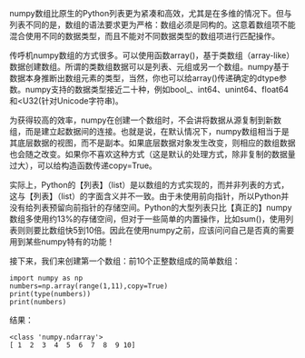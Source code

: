 numpy数组比原生的Python列表更为紧凑和高效，尤其是在多维的情况下。但与列表不同的是，数组的语法要求更为严格：数组必须是同构的。这意着数组项不能混合使用不同的数据类型，而且不能对不同数据类型的数组项进行匹配操作。

传呼机numpy数组的方式很多。可以使用函数array\(\)，基于类数组（array-like）数据创建数组。所谓的类数组数据可以是列表、元组或另一个数组。numpy基于数据本身推断出数组元素的类型，当然，你也可以给array\(\)传递确定的dtype参数。numpy支持的数据类型接近二十种，例如bool\_、int64、unint64、float64和&lt;U32\(针对Unicode字符串\)。

为获得较高的效率，numpy在创建一个数组时，不会讲将数据从源复制到新数组，而是建立起数据间的连接。也就是说，在默认情况下，numpy数组相当于是其底层数据的视图，而不是副本。如果底层数据对象发生改变，则相应的数组数据也会随之改变。如果你不喜欢这种方式（这是默认的处理方式，除非复制的数据量过大），可以给构造函数传递copy=True。

实际上，Python的【列表】（list）是以数组的方式实现的，而并非列表的方式，这与【列表】（list）的字面含义并不一致。由于未使用前向指针，所以Python并没有给列表预留向前指针的存储空间。Python的大型列表只比【真正的】numpy数组多使用约13%的存储空间，但对于一些简单的内置操作，比如sum\(\)，使用列表则则要比数组快5到10倍。因此在使用numpy之前，应该问问自己是否真的需要用到某些numpy特有的功能！

接下来，我们来创建第一个数组：前10个正整数组成的简单数组：

```
import numpy as np
numbers=np.array(range(1,11),copy=True)
print(type(numbers))
print(numbers)
```

结果：

```
<class 'numpy.ndarray'>
[ 1  2  3  4  5  6  7  8  9 10]
```



